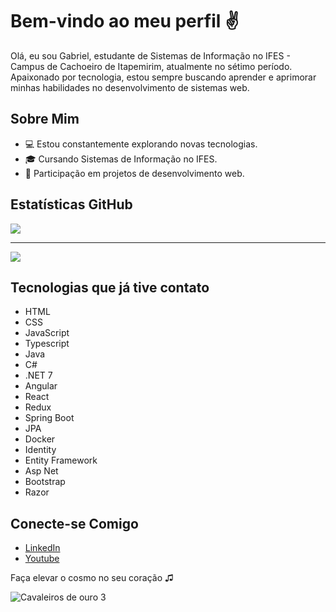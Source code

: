 # Bem-vindo ao meu perfil ✌️

Olá, eu sou Gabriel, estudante de Sistemas de Informação no IFES - Campus de Cachoeiro de Itapemirim, atualmente no sétimo período. Apaixonado por tecnologia, estou sempre buscando aprender e aprimorar minhas habilidades no desenvolvimento de sistemas web.

## Sobre Mim
- 💻 Estou constantemente explorando novas tecnologias.
- 🎓 Cursando Sistemas de Informação no IFES.
- 🚀 Participação em projetos de desenvolvimento web.

## Estatísticas GitHub
<a href="https://github.com/anuraghazra/github-readme-stats">
  <img align="center" src="https://github-readme-stats.vercel.app/api?username=GNobroga&show_icons=true&theme=dracula" />
</a>

<hr/>

<a href="https://github.com/anuraghazra/github-readme-stats">
  <img align="center" src="https://github-readme-stats.vercel.app/api/top-langs/?username=GNobroga&layout=pie" />
</a>

## Tecnologias que já tive contato
-   HTML
-   CSS
-   JavaScript
-   Typescript
-   Java
-   C#
-  .NET 7
-   Angular
-   React
-   Redux
-   Spring Boot
-   JPA
-   Docker
-   Identity
-   Entity Framework
-   Asp Net
-   Bootstrap
-   Razor

## Conecte-se Comigo
- [LinkedIn](www.linkedin.com/in/gabriel-cardoso-30ba421bb)
- [Youtube](https://www.youtube.com/channel/UCoRDkB6fdAsTLFds8ayTO4g)

Faça elevar o cosmo no seu coração ♫

![Cavaleiros de ouro 3](https://github.com/GNobroga/GNobroga/assets/88632109/ec2b197b-eebb-433f-8926-76d71f8fcd65)



